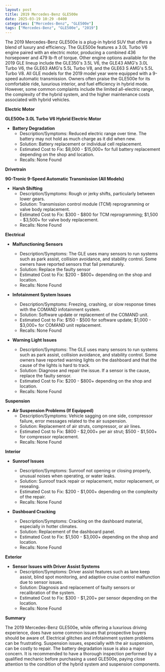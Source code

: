 ```yaml
---
layout: post
title: 2019 Mercedes-Benz GLE500e
date: 2025-03-19 10:29 -0400
categories: ["Mercedes-Benz", "GLE500e"]
tags: ["Mercedes-Benz", "GLE500e", "2019"]
---
```

The 2019 Mercedes-Benz GLE500e is a plug-in hybrid SUV that offers a blend of luxury and efficiency. The GLE500e features a 3.0L Turbo V6 engine paired with an electric motor, producing a combined 436 horsepower and 479 lb-ft of torque. Other engine options available for the 2019 GLE lineup include the GLE350's 3.5L V6, the GLE43 AMG's 3.0L Turbo V6, the GLE63 AMG's 5.5L Turbo V8, and the GLE63 S AMG's 5.5L Turbo V8. All GLE models for the 2019 model year were equipped with a 9-speed automatic transmission. Owners often praise the GLE500e for its comfortable ride, luxurious interior, and fuel efficiency in hybrid mode. However, some common complaints include the limited all-electric range, the complexity of the hybrid system, and the higher maintenance costs associated with hybrid vehicles.

**Electric Motor**

**GLE500e 3.0L Turbo V6 Hybrid Electric Motor**
*   **Battery Degradation**
    *   Description/Symptoms: Reduced electric range over time. The battery may not hold as much charge as it did when new.
    *   Solution: Battery replacement or individual cell replacement.
    *   Estimated Cost to Fix: $8,000 - $15,000+ for full battery replacement depending on the shop and location.
    *   Recalls: None Found

**Drivetrain**

**9G-Tronic 9-Speed Automatic Transmission (All Models)**
*   **Harsh Shifting**
    *   Description/Symptoms: Rough or jerky shifts, particularly between lower gears.
    *   Solution: Transmission control module (TCM) reprogramming or valve body replacement.
    *   Estimated Cost to Fix: $300 - $800 for TCM reprogramming; $1,500 - $3,500+ for valve body replacement.
    *   Recalls: None Found

**Electrical**

*   **Malfunctioning Sensors**
    *   Description/Symptoms: The GLE uses many sensors to run systems such as park assist, collision avoidance, and stability control. Some owners have reported sensors that fail prematurely.
    *   Solution: Replace the faulty sensor
    *   Estimated Cost to Fix: $200 - $800+ depending on the shop and location.
    *   Recalls: None Found

*   **Infotainment System Issues**
    *   Description/Symptoms: Freezing, crashing, or slow response times with the COMAND infotainment system.
    *   Solution: Software update or replacement of the COMAND unit.
    *   Estimated Cost to Fix: $150 - $500 for software update; $1,000 - $3,000+ for COMAND unit replacement.
    *   Recalls: None Found

*   **Warning Light Issues**
    *   Description/Symptoms: The GLE uses many sensors to run systems such as park assist, collision avoidance, and stability control. Some owners have reported warning lights on the dashboard and that the cause of the lights is hard to track.
    *   Solution: Diagnose and repair the issue. If a sensor is the cause, replace the faulty sensor.
    *   Estimated Cost to Fix: $200 - $800+ depending on the shop and location.
    *   Recalls: None Found

**Suspension**

*   **Air Suspension Problems (If Equipped)**
    *   Description/Symptoms: Vehicle sagging on one side, compressor failure, error messages related to the air suspension.
    *   Solution: Replacement of air struts, compressor, or air lines.
    *   Estimated Cost to Fix: $800 - $2,000+ per air strut; $500 - $1,500+ for compressor replacement.
    *   Recalls: None Found

**Interior**

*   **Sunroof Issues**
    *   Description/Symptoms: Sunroof not opening or closing properly, unusual noises when operating, or water leaks.
    *   Solution: Sunroof track repair or replacement, motor replacement, or resealing.
    *   Estimated Cost to Fix: $200 - $1,000+ depending on the complexity of the repair.
    *   Recalls: None Found

*   **Dashboard Cracking**
    * Description/Symptoms: Cracking on the dashboard material, especially in hotter climates.
    * Solution: Replacement of the dashboard panel.
    * Estimated Cost to Fix: $1,500 - $3,000+ depending on the shop and location.
    * Recalls: None Found

**Exterior**

*   **Sensor Issues with Driver Assist Systems**
    * Description/Symptoms: Driver assist features such as lane keep assist, blind spot monitoring, and adaptive cruise control malfunction due to sensor issues.
    * Solution: Diagnosis and replacement of faulty sensors or recalibration of the system.
    * Estimated Cost to Fix: $300 - $1,200+ per sensor depending on the location.
    * Recalls: None Found

**Summary**

The 2019 Mercedes-Benz GLE500e, while offering a luxurious driving experience, does have some common issues that prospective buyers should be aware of. Electrical glitches and infotainment system problems can be frustrating. Suspension issues, especially with the air suspension, can be costly to repair. The battery degradation issue is also a major concern. It is recommended to have a thorough inspection performed by a qualified mechanic before purchasing a used GLE500e, paying close attention to the condition of the hybrid system and suspension components.


